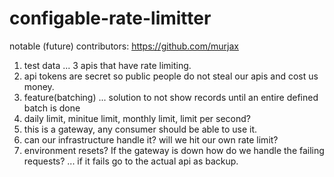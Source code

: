# configable-rate-limitter

notable (future) contributors: https://github.com/murjax

1. test data ... 3 apis that have rate limiting.
2. api tokens are secret so public people do not steal our apis and cost us money.
3. feature(batching) ... solution to not show records until an entire defined batch is done
4. daily limit, minitue limit, monthly limit, limit per second?
5. this is a gateway, any consumer should be able to use it.
6. can our infrastructure handle it? will we hit our own rate limit?
7. environment resets? If the gateway is down how do we handle the failing requests? ... if it fails go to the actual api as backup.

